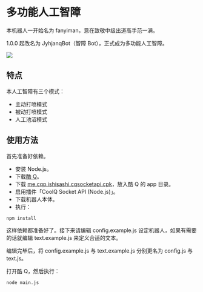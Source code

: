# 多功能人工智障
本机器人一开始名为 fanyiman，意在致敬中级出道高手范一满。

1.0.0 起改名为 JyhjanqBot（智障 Bot），正式成为多功能人工智障。

![](https://img.vim-cn.com/6e/e6b0058876262391f20b2522122e1b32b3e44d.gif)
## 特点
本人工智障有三个模式：
* 主动打喷模式
* 被动打喷模式
* 人工池沼模式

## 使用方法
首先准备好依赖。
* 安装 Node.js。
* 下载[酷 Q](https://cqp.cc/)。
* 下载 [me.cqp.ishisashi.cqsocketapi.cpk](https://dl.bintray.com/mrhso/cqsocketapi/me.cqp.ishisashi.cqsocketapi.cpk)，放入酷 Q 的 app 目录。
* 启用插件「CoolQ Socket API (Node.js)」。
* 下载机器人本体。
* 执行：
```
npm install
```
这样依赖都准备好了。接下来请编辑 config.example.js 设定机器人，如果有需要的话就编辑 text.example.js 来定义合适的文本。

编辑完毕后，将 config.example.js 与 text.example.js 分别更名为 config.js 与 text.js。

打开酷 Q，然后执行：
```
node main.js
```

